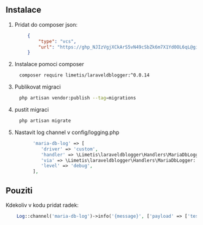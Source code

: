 ## Instalace

1. Pridat do composer json:

```json
        {
            "type": "vcs",
            "url": "https://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@github.com/Limetis/laravel-db-log.git"
        }
```

2. Instalace pomoci composer
```bash
     composer require limetis/laraveldblogger:^0.0.14 
```

3. Publikovat migraci

```bash
     php artisan vendor:publish --tag=migrations
```

4. pustit migraci
```bash
     php artisan migrate
```

5. Nastavit log channel v config/logging.php
```php
          'maria-db-log' => [
             'driver' => 'custom',
             'handler' => \Limetis\laraveldblogger\Handlers\MariaDbLoggingHandler::class,
             'via' => \Limetis\laraveldblogger\Handlers\MariaDbLogger::class,
             'level' => 'debug',
          ],
```

## Pouziti

Kdekoliv v kodu pridat radek: 

```php
    Log::channel('maria-db-log')->info('{message}', ['payload' => ['test' => 'test'], 'requestId' => 'UUID']);
```

